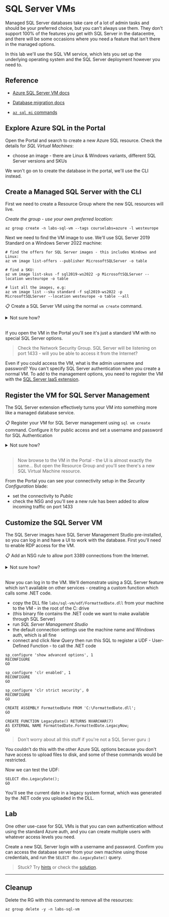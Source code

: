 # SQL Server VMs

Managed SQL Server databases take care of a lot of admin tasks and should be your preferred choice, but you can't always use them. They don't support 100% of the features you get with SQL Server in the datacentre, and there will be some occasions where you need a feature that isn't there in the managed options.

In this lab we'll use the SQL VM service, which lets you set up the underlying operating system and the SQL Server deployment however you need to.

## Reference

- [Azure SQL Server VM docs](https://docs.microsoft.com/en-us/azure/azure-sql/virtual-machines/?view=azuresql)

- [Database migration docs](https://docs.microsoft.com/en-us/azure/dms/tutorial-sql-server-to-managed-instance#create-an-azure-database-migration-service-instance)

- [`az sql mi` commands](https://docs.microsoft.com/en-us/cli/azure/sql/mi?view=azure-cli-latest)


## Explore Azure SQL in the Portal

Open the Portal and search to create a new Azure SQL resource. Check the details for _SQL Virtual Machines_:

* choose an image - there are Linux & Windows variants, different SQL Server versions and SKUs


We won't go on to create the database in the portal, we'll use the CLI instead.

## Create a Managed SQL Server with the CLI

First we need to create a Resource Group where the new SQL resources will live.

_Create the group - use your own preferred location:_

```
az group create -n labs-sql-vm --tags courselabs=azure -l westeurope
```

Next we need to find the VM image to use. We'll use SQL Server 2019 Standard on a Windows Server 2022 machine:

```
# find the offers for SQL Server images - this includes Windows and Linux:
az vm image list-offers --publisher MicrosoftSQLServer -o table

# find a SKU:
az vm image list-skus -f sql2019-ws2022 -p MicrosoftSQLServer --location westeurope -o table

# list all the images, e.g:
az vm image list --sku standard -f sql2019-ws2022 -p MicrosoftSQLServer --location westeurope -o table --all
```

📋 Create a SQL Server VM using the normal `vm create` command. 

<details>
  <summary>Not sure how?</summary>

This will get you started - be sure to use the latest image version, it will have a URN like this: _MicrosoftSQLServer:sql2019-ws2022:standard:15.0.220913_

```
az vm create -l westeurope -g labs-sql-vm -n sql01 --image <urn> --size Standard_D2_v3 --admin-username labs --admin-password <your-strong-password> --public-ip-address-dns-name  <your-dns-name> 
```

</details><br/>

If you open the VM in the Portal you'll see it's just a standard VM with no special SQL Server options.

> Check the Network Security Group. SQL Server will be listening on port 1433 - will you be able to access it from the Internet?

Even if you could access the VM, what is the admin username and password? You can't specify SQL Server authentication when you create a normal VM. To add to the management options, you need to register the VM with the [SQL Server IaaS extension](https://docs.microsoft.com/en-us/azure/azure-sql/virtual-machines/linux/sql-server-iaas-agent-extension-linux?view=azuresql&tabs=azure-powershell).

## Register the VM for SQL Server Management

The SQL Server extension effectively turns your VM into something more like a managed database service.

📋 Register your VM for SQL Server management using `sql vm create` command. Configure it for public access and set a username and password for SQL Authentication

<details>
  <summary>Not sure how?</summary>

Print the help text:

```
az sql vm create --help
```

You need to specify:

- the VM name - this is the existing VM which is already running SQL Server
- license type - enterprises may have existing SQL Server licences to use
- management type - full gives you all the management options
- 

This will convert your VM to a SQL Server VM with public access:

```
az sql vm create -g labs-sql-vm -n sql01 --license-type PAYG --sql-mgmt-type Full --connectivity-type PUBLIC --sql-auth-update-username labs --sql-auth-update-pwd <strong-password>
```

</details><br/>

> Now browse to the VM in the Portal - the UI is almost exactly the same... But open the Resource Group and you'll see there's a new SQL Virtual Machine resource.

From the Portal you can see your connectivity setup in the _Security Configuration_ blade:

- set the connectivity to _Public_
- check the NSG and you'll see a new rule has been added to allow incoming traffic on port 1433

## Customize the SQL Server VM

The SQL Server images have SQL Server Management Studio pre-installed, so you can log in and have a UI to work with the database. First you'll need to enable RDP access for the VM. 

📋 Add an NSG rule to allow port 3389 connections from the Internet.

<details>
  <summary>Not sure how?</summary>

Find the name of your NSG:

```
az network nsg list -g labs-sql-vm  -o table
```

Check all the details and add the RDP rule:

```
az network nsg rule create -g labs-sql-vm --nsg-name sql01NSG -n rdp --priority 150 --source-address-prefixes Internet --destination-port-ranges 3389 --access Allow
```

</details><br/>

Now you can log in to the VM. We'll demonstrate using a SQL Server feature which isn't available on other services - creating a custom function which calls some .NET code.

- copy the DLL file  `labs/sql-vm/udf/FormattedDate.dll` from your machine to the VM - in the root of the C: drive
- (this binary file contains the .NET code we want to make available through SQL Server)
- run _SQL Server Management Studio_
- the default connection settings use the machine name and Windows auth, which is all fine
- connect and click _New Query_ then run this SQL to register a UDF - User-Defined Function - to call the .NET code

```
sp_configure 'show advanced options', 1
RECONFIGURE
GO

sp_configure 'clr enabled', 1
RECONFIGURE
GO

sp_configure 'clr strict security', 0
RECONFIGURE
GO

CREATE ASSEMBLY FormattedDate FROM 'C:\FormattedDate.dll';  
GO  
  
CREATE FUNCTION LegacyDate() RETURNS NVARCHAR(7)   
AS EXTERNAL NAME FormattedDate.FormattedDate.LegacyNow;   
GO  
```

> Don't worry about all this stuff if you're not a SQL Server guru :) 

You couldn't do this with the other Azure SQL options because you don't have access to upload files to disk, and some of these commands would be restricted.

Now we can test the UDF:

```  
SELECT dbo.LegacyDate();  
GO
```

You'll see the current date in a legacy system format, which was generated by the .NET code you uploaded in the DLL.

## Lab

One other use-case for SQL VMs is that you can own  authentication without using the standard Azure auth, and you can create multiple users with whatever access levels you need. 

Create a new SQL Server login with a username and password. Confirm you can access the database server from your own machine using those credentials, and run the `SELECT dbo.LegacyDate()` query.  

> Stuck? Try [hints](hints.md) or check the [solution](solution.md).

___

## Cleanup

Delete the RG with this command to remove all the resources:

```
az group delete -y -n labs-sql-vm
```